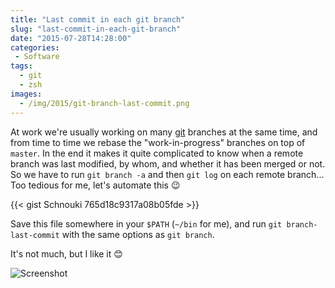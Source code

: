 ```yaml
---
title: "Last commit in each git branch"
slug: "last-commit-in-each-git-branch"
date: "2015-07-28T14:28:00"
categories:
 - Software
tags:
  - git
  - zsh
images:
  - /img/2015/git-branch-last-commit.png
---
```


At work we're usually working on many [git][] branches at the same time, and from time to time we rebase the
"work-in-progress" branches on top of `master`. In the end it makes it quite complicated to know when a remote branch
was last modified, by whom, and whether it has been merged or not. So we have to run `git branch -a` and then `git log`
on each remote branch... Too tedious for me, let's automate this :wink:

{{< gist Schnouki 765d18c9317a08b05fde >}}

Save this file somewhere in your `$PATH` (`~/bin` for me), and run `git branch-last-commit` with the same options as
`git branch`.

It's not much, but I like it :blush:

![Screenshot](/img/2015/git-branch-last-commit.png)

[git]: http://git-scm.com/
